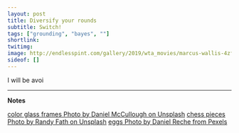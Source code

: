 ```yaml
---
layout: post
title: Diversify your rounds
subtitle: Switch!
tags: ["grounding", "bayes", ""]
shortlink: 
twitimg: 
image: http://endlesspint.com/gallery/2019/wta_movies/marcus-wallis-4zfacTKyZ7w-unsplash.jpg
sideof: []
---
```


I will be avoi



--- 

**Notes**

[color glass frames Photo by Daniel McCullough on Unsplash](https://unsplash.com/photos/FwjWUGbrxOU)
[chess pieces Photo by Randy Fath on Unsplash](https://unsplash.com/photos/G1yhU1Ej-9A)
[eggs Photo by Daniel Reche from Pexels](https://www.pexels.com/photo/eggs-in-tray-on-white-surface-1556707/)
[]()
